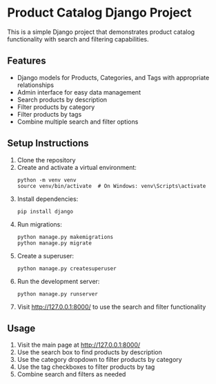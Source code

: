 # Product Catalog Django Project

This is a simple Django project that demonstrates product catalog functionality with search and filtering capabilities.

## Features

- Django models for Products, Categories, and Tags with appropriate relationships
- Admin interface for easy data management
- Search products by description
- Filter products by category
- Filter products by tags
- Combine multiple search and filter options

## Setup Instructions

1. Clone the repository
2. Create and activate a virtual environment:
   ```
   python -m venv venv
   source venv/bin/activate  # On Windows: venv\Scripts\activate
   ```
3. Install dependencies:
   ```
   pip install django
   ```
4. Run migrations:
   ```
   python manage.py makemigrations
   python manage.py migrate
   ```
5. Create a superuser:
   ```
   python manage.py createsuperuser
   ```
6. Run the development server:
   ```
   python manage.py runserver
   ```
7. Visit http://127.0.0.1:8000/ to use the search and filter functionality

## Usage

1. Visit the main page at http://127.0.0.1:8000/
2. Use the search box to find products by description
3. Use the category dropdown to filter products by category
4. Use the tag checkboxes to filter products by tag
5. Combine search and filters as needed
